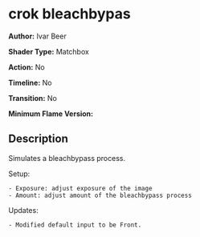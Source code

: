 # crok bleachbypas

**Author:** Ivar Beer

**Shader Type:** Matchbox

**Action:** No

**Timeline:** No

**Transition:** No

**Minimum Flame Version:** 


## Description
Simulates a bleachbypass process.

Setup:

    - Exposure: adjust exposure of the image
    - Amount: adjust amount of the bleachbypass process

Updates:

    - Modified default input to be Front.
